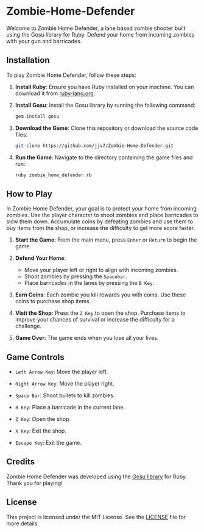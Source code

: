 # Zombie-Home-Defender
Welcome to Zombie Home Defender, a lane based zombie shooter built using the Gosu library for Ruby. Defend your home from incoming zombies with your gun and barricades.

## Installation

To play Zombie Home Defender, follow these steps:

1. **Install Ruby**: Ensure you have Ruby installed on your machine. You can download it from [ruby-lang.org](https://www.ruby-lang.org/en/downloads/).

2. **Install Gosu**: Install the Gosu library by running the following command:
   ```sh
   gem install gosu

3. **Download the Game**: Clone this repository or download the source code files:
   ```bash
   git clone https://github.com/jjv7/Zombie-Home-Defender.git

4. **Run the Game**: Navigate to the directory containing the game files and run:
   ```sh
   ruby zombie_home_defender.rb

## How to Play

In Zombie Home Defender, your goal is to protect your home from incoming zombies. Use the player character to shoot zombies and place barricades to slow them down. Accumulate coins by defeating zombies and use them to buy items from the shop, or increase the difficulty to get more score faster.

1. **Start the Game**: From the main menu, press `Enter` or `Return` to begin the game.

2. **Defend Your Home**:
   - Move your player left or right to align with incoming zombies.
   - Shoot zombies by pressing the `Spacebar`.
   - Place barricades in the lanes by pressing the `B Key`.

3. **Earn Coins**: Each zombie you kill rewards you with coins. Use these coins to purchase shop items.

4. **Visit the Shop**: Press the `Z Key` to open the shop. Purchase items to improve your chances of survival or increase the difficulty for a challenge.

5. **Game Over**: The game ends when you lose all your lives.

## Game Controls

- `Left Arrow Key`: Move the player left.
- `Right Arrow Key`: Move the player right.

- `Space Bar`: Shoot bullets to kill zombies.

- `B Key`: Place a barricade in the current lane.

- `Z Key`: Open the shop.

- `X Key`: Exit the shop.

- `Escape Key`: Exit the game.

## Credits

Zombie Home Defender was developed using the [Gosu library](https://www.libgosu.org/index.html) for Ruby. Thank you for playing!

## License

This project is licensed under the MIT License. See the [LICENSE](LICENSE) file for more details.
